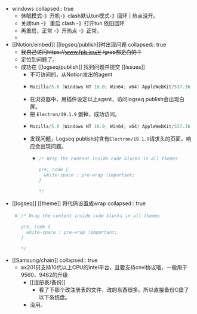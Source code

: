 - windows
  collapsed:: true
	- 休眠模式-》开机-》clash默认tun模式-》回环 | 热点没开。
	- 关闭tun -》 重启 clash -》打开tun 依旧回环
	- 再重启，正常 -》开热点 -》正常。
	-
- [[Notion/embed]] [[logseq/publish]]时出现问题
  collapsed:: true
	- ~~我自己访问https://www.fpb.icu/# /grap都是白的？~~
	- 定位到问题了。
	- 成功在 [[logseq/publish]] 找到问题并提交 [[issues]]
		- 不可访问的，从Notion发出的agent
		- ```java
		  Mozilla/5.0 (Windows NT 10.0; Win64; x64) AppleWebKit/537.36 (KHTML, like Gecko) Notion/2.0.41 Chrome/102.0.5005.167 Electron/19.1.9 Safari/537.36
		  ```
		- 在浏览器中，用插件设定以上agent，访问logseq publish会出现白屏。
		- 把 `Electron/19.1.9` 删掉，成功访问。
		- ```java
		  Mozilla/5.0 (Windows NT 10.0; Win64; x64) AppleWebKit/537.36 (KHTML, like Gecko) Notion/2.0.41 Chrome/102.0.5005.167  Safari/537.36
		  ```
		- 发现问题，Logseq publish对含有`Electron/19.1.9`请求头的页面，响应会出现问题。
			- ```java
			  /* Wrap the content inside code blocks in all themes 
			  
			  pre, code {
			    white-space : pre-wrap !important;
			  }
			  
			  */
			  
			  ```
- [[logseq]] [[theme]] 将代码设置成wrap
  collapsed:: true
	- ```java
	  /* Wrap the content inside code blocks in all themes 
	  
	  pre, code {
	    white-space : pre-wrap !important;
	  }
	  
	  */
	  
	  ```
- [[Samsung/chain]]
  collapsed:: true
	- ax201只支持10代以上CPU的Intel平台，且要支持cnvi协议哦，一般用于9560、9462的升级
		- [[注册表/备份]]
			- 看了下那个改注册表的文件，改的东西很多。所以直接备份C盘了以下系统盘。
		- 没用。